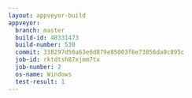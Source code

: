 ```yaml
---
layout: appveyor-build
appveyor:
  branch: master
  build-id: 48331473
  build-number: 530
  commit: 338297d50a63e6d879e85003f6e73856da0c895c
  job-id: rktdtsh87xjmm7tx
  job-number: 2
  os-name: Windows
  test-result: 1
---
```

